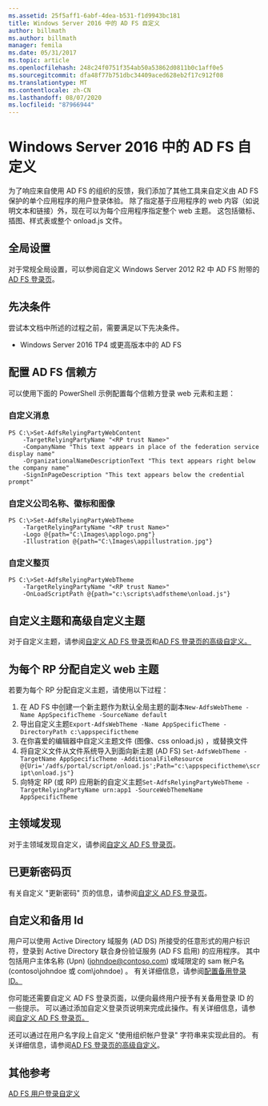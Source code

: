 ```yaml
---
ms.assetid: 25f5aff1-6abf-4dea-b531-f1d9943bc181
title: Windows Server 2016 中的 AD FS 自定义
author: billmath
ms.author: billmath
manager: femila
ms.date: 05/31/2017
ms.topic: article
ms.openlocfilehash: 248c24f0751f354ab50a53862d0811b0c1aff0e5
ms.sourcegitcommit: dfa48f77b751dbc34409aced628eb2f17c912f08
ms.translationtype: MT
ms.contentlocale: zh-CN
ms.lasthandoff: 08/07/2020
ms.locfileid: "87966944"
---
```

# <a name="ad-fs-customization-in-windows-server-2016"></a>Windows Server 2016 中的 AD FS 自定义


为了响应来自使用 AD FS 的组织的反馈，我们添加了其他工具来自定义由 AD FS 保护的单个应用程序的用户登录体验。
除了指定基于应用程序的 web 内容（如说明文本和链接）外，现在可以为每个应用程序指定整个 web 主题。  这包括徽标、插图、样式表或整个 onload.js 文件。

## <a name="global-settings"></a>全局设置
对于常规全局设置，可以参阅自定义 Windows Server 2012 R2 中 AD FS 附带的[AD FS 登录页](/previous-versions/windows/it-pro/windows-server-2012-R2-and-2012/dn280950(v=ws.11))。

## <a name="pre-requisites"></a>先决条件
尝试本文档中所述的过程之前，需要满足以下先决条件。

-   Windows Server 2016 TP4 或更高版本中的 AD FS

## <a name="configure-ad-fs-relying-parties"></a>配置 AD FS 信赖方
可以使用下面的 PowerShell 示例配置每个信赖方登录 web 元素和主题：

### <a name="customize-messages"></a>自定义消息

```
PS C:\>Set-AdfsRelyingPartyWebContent
    -TargetRelyingPartyName "<RP trust Name>"
    -CompanyName "This text appears in place of the federation service display name"
    -OrganizationalNameDescriptionText "This text appears right below the company name"
    -SignInPageDescription "This text appears below the credential prompt"
```

### <a name="customize-company-name-logo-and-image"></a>自定义公司名称、徽标和图像

```
PS C:\>Set-AdfsRelyingPartyWebTheme
    -TargetRelyingPartyName "<RP trust Name>"
    -Logo @{path="C:\Images\applogo.png"}
    -Illustration @{path="C:\Images\appillustration.jpg"}
```

### <a name="customize-entire-page"></a>自定义整页

```
PS C:\>Set-AdfsRelyingPartyWebTheme
    -TargetRelyingPartyName "<RP trust Name>"
    -OnLoadScriptPath @{path="c:\scripts\adfstheme\onload.js"}
```

## <a name="custom-themes-and-advanced-custom-themes"></a>自定义主题和高级自定义主题

对于自定义主题，请参阅[自定义 AD FS 登录页](/previous-versions/windows/it-pro/windows-server-2012-R2-and-2012/dn280950(v=ws.11))和[AD FS 登录页的高级自定义。](/previous-versions/windows/it-pro/windows-server-2012-R2-and-2012/dn636121(v=ws.11))

## <a name="assigning-custom-web-themes-per-rp"></a>为每个 RP 分配自定义 web 主题

若要为每个 RP 分配自定义主题，请使用以下过程：

1. 在 AD FS 中创建一个新主题作为默认全局主题的副本`New-AdfsWebTheme -Name AppSpecificTheme -SourceName default`
2. 导出自定义主题`Export-AdfsWebTheme -Name AppSpecificTheme -DirectoryPath c:\appspecifictheme`
3. 在你喜爱的编辑器中自定义主题文件 (图像、css onload.js) ，或替换文件
4. 将自定义文件从文件系统导入到面向新主题 (AD FS) `Set-AdfsWebTheme -TargetName AppSpecificTheme -AdditionalFileResource @{Uri='/adfs/portal/script/onload.js';Path="c:\appspecifictheme\script\onload.js"}`
5. 向特定 RP (或 RP) 应用新的自定义主题`Set-AdfsRelyingPartyWebTheme -TargetRelyingPartyName urn:app1 -SourceWebThemeName AppSpecificTheme`

## <a name="home-realm-discovery"></a>主领域发现
对于主领域发现自定义，请参阅[自定义 AD FS 登录页](/previous-versions/windows/it-pro/windows-server-2012-R2-and-2012/dn280950(v=ws.11))。

## <a name="updated-password-page"></a>已更新密码页
有关自定义 "更新密码" 页的信息，请参阅[自定义 AD FS 登录页](/previous-versions/windows/it-pro/windows-server-2012-R2-and-2012/dn280950(v=ws.11))。

## <a name="customizing-and-alternate-ids"></a>自定义和备用 Id
用户可以使用 Active Directory 域服务 (AD DS) 所接受的任意形式的用户标识符，登录到 Active Directory 联合身份验证服务 (AD FS 启用) 的应用程序。 其中包括用户主体名称 (Upn)  (johndoe@contoso.com) 或域限定的 sam 帐户名 (contoso\johndoe 或 com\johndoe) 。  有关详细信息，请参阅[配置备用登录 ID。](Configuring-Alternate-Login-ID.md)

你可能还需要自定义 AD FS 登录页面，以便向最终用户授予有关备用登录 ID 的一些提示。 可以通过添加自定义登录页说明来完成此操作。有关详细信息，请参阅[自定义 AD FS 登录页。](/previous-versions/windows/it-pro/windows-server-2012-R2-and-2012/dn280950(v=ws.11))

还可以通过在用户名字段上自定义 "使用组织帐户登录" 字符串来实现此目的。  有关详细信息，请参阅[AD FS 登录页的高级自定义](/previous-versions/windows/it-pro/windows-server-2012-R2-and-2012/dn636121(v=ws.11))。

## <a name="additional-references"></a>其他参考
[AD FS 用户登录自定义](AD-FS-user-sign-in-customization.md)
